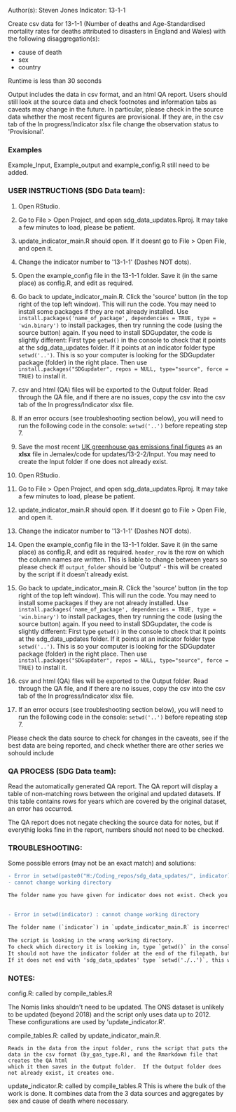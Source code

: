 Author(s): Steven Jones
Indicator: 13-1-1

Create csv data for 13-1-1 (Number of deaths and Age-Standardised mortality rates for deaths attributed to disasters in England and Wales) with the following disaggregation(s):
- cause of death
- sex
- country

Runtime is less than 30 seconds

Output includes the data in csv format, and an html QA report. Users should still look at the source data and check footnotes and information tabs as caveats may change in the future.
In particular, please check in the source data whether the most recent figures are provisional. If they 
are, in the csv tab of the In progress/Indicator xlsx file change the observation status to 'Provisional'.  
  
### Examples
Example_Input, Example_output and example_config.R still need to be added.
        
### USER INSTRUCTIONS (SDG Data team): 

1) Open RStudio.
2) Go to File > Open Project, and open sdg_data_updates.Rproj. It may take a few minutes to load, please be patient. 
3) update_indicator_main.R should open. If it doesnt go to File > Open File, and open it.
4) Change the indicator number to '13-1-1' (Dashes NOT dots).
5) Open the example_config file in the 13-1-1 folder. Save it (in the same place) as config.R, and edit as required.
6) Go back to update_indicator_main.R. Click the 'source' button (in the top right of the top left window). This will run the code. 
You may need to install some packages if they are not already installed. Use `install.packages('name_of_package', dependencies = TRUE, type = 'win.binary')` to install packages, 
then try running the code (using the source button) again. If you need to install SDGupdater, the code is slightly different: 
First type `getwd()` in the console to check that it points at the sdg_data_updates folder. If it points at an indicator folder type `setwd('..')`. This is so your computer
is looking for the SDGupdater package (folder) in the right place. Then use `install.packages("SDGupdater", repos = NULL, type="source", force = TRUE)` to install it.
7) csv and html (QA) files will be exported to the Output folder. Read through the QA file, and if there are no issues, copy the csv into the csv tab of the In progress/Indicator xlsx file.
8) If an error occurs (see troubleshooting section below), you will need to run the following code in the console: `setwd('..')` before repeating step 7.


1) Save the most recent [UK greenhouse gas emissions final figures](https://www.gov.uk/government/statistics/final-uk-greenhouse-gas-emissions-national-statistics-1990-to-2020) as an **xlsx** file in Jemalex/code for updates/13-2-2/Input. You may need to create the Input folder if one does not already exist.
2) Open RStudio.
3) Go to File > Open Project, and open sdg_data_updates.Rproj. It may take a few minutes to load, please be patient. 
4) update_indicator_main.R should open. If it doesnt go to File > Open File, and open it.
5) Change the indicator number to '13-1-1' (Dashes NOT dots).
6) Open the example_config file in the 13-1-1 folder. Save it (in the same place) as config.R, and edit as required. `header_row` is the row on which the column names are written. 
This is liable to change between years so please check it! `output_folder` should be 'Output' - this will be created by the script if it doesn't already exist. 
7) Go back to update_indicator_main.R. Click the 'source' button (in the top right of the top left window). This will run the code. 
You may need to install some packages if they are not already installed. Use `install.packages('name_of_package', dependencies = TRUE, type = 'win.binary')` to install packages, 
then try running the code (using the source button) again. If you need to install SDGupdater, the code is slightly different: 
First type `getwd()` in the console to check that it points at the sdg_data_updates folder. If it points at an indicator folder type `setwd('..')`. This is so your computer
is looking for the SDGupdater package (folder) in the right place. Then use `install.packages("SDGupdater", repos = NULL, type="source", force = TRUE)` to install it.
8) csv and html (QA) files will be exported to the Output folder. Read through the QA file, and if there are no issues, copy the csv into the csv tab of the In progress/Indicator xlsx file.
9) If an error occurs (see troubleshooting section below), you will need to run the following code in the console: `setwd('..')` before repeating step 7.

Please check the data source to check for changes in the caveats, see if the best data are being reported, and check whether there are other series we sohould include

### QA PROCESS (SDG Data team):
Read the automatically generated QA report. The QA report will display a table of non-matching rows between the original and updated datasets. If this table contains rows for years which are covered by the original dataset, an error has occurred.

The QA report does not negate checking the source data for notes, but if everythig looks fine in the report, numbers should not need to be checked.

### TROUBLESHOOTING:
Some possible errors (may not be an exact match) and solutions:    
    
```diff
- Error in setwd(paste0("H:/Coding_repos/sdg_data_updates/", indicator)): 
- cannot change working directory

The folder name you have given for indicator does not exist. Check you are using '-' not '.' between the numbers.  
  
```  
  
  
```diff
- Error in setwd(indicator) : cannot change working directory
  
The folder name (`indicator`) in `update_indicator_main.R` is incorrectly typed. OR    
  
The script is looking in the wrong working directory. 
To check which directory it is looking in, type `getwd()` in the console and hit enter.
It should not have the indicator folder at the end of the filepath, but should end with 'sdg_data_updates'. 
If it does not end with 'sdg_data_updates' type `setwd('./..')`, this will make R look in the directory above.

```


### NOTES:
	
config.R: called by compile_tables.R

  The Nomis links shouldn't need to be updated. The ONS dataset is unlikely to be updated (beyond 2018) and the script only uses data up to 2012.
	These configurations are used by 'update_indicator.R'.  
	
compile_tables.R: called by update_indicator_main.R.
  
	Reads in the data from the input folder, runs the script that puts the data in the csv format (by_gas_type.R), and the Rmarkdown file that creates the QA html
	which it then saves in the Output folder.  If the Output folder does not already exist, it creates one.  
	
update_indicator.R: called by compile_tables.R
  This is where the bulk of the work is done. It combines data from the 3 data sources and aggregates by sex and cause of death where necessary.
 
